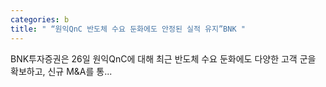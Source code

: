 ```yaml
---
categories: b
title: " “원익QnC 반도체 수요 둔화에도 안정된 실적 유지”BNK "
---
```

 BNK투자증권은 26일 원익QnC에 대해 최근 반도체 수요 둔화에도 다양한 고객 군을 확보하고, 신규 M&A를 통... 